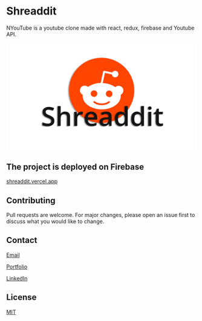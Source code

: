 # Shreaddit

NYouTube is a youtube clone made with react, redux, firebase and Youtube API.

![Image](./public/images/shreadditLogo.jpg)

## The project is deployed on Firebase

[shreaddit.vercel.app](https://shreaddit-r8b1aw45l-alfio-biondos-projects.vercel.app/)

## Contributing

Pull requests are welcome. For major changes, please open an issue first to discuss what you would like to change.

## Contact

[Email](alfiobiondo@icloud.com)

[Portfolio](alfiobiondo.github.io)

[LinkedIn](www.linkedin.com/in/alfio-biondo)

## License

[MIT](https://choosealicense.com/licenses/mit/#)
